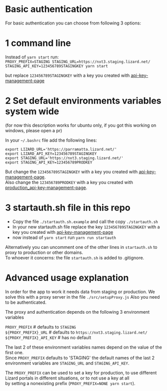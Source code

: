 Basic authentication
====================

For basic authentication you can choose from following 3 options:

1 command line
===============

Instead of `yarn start` run:   
`PROXY_PREFIX=STAGING STAGING_URL=https://nxt3.staging.lizard.net/ STAGING_API_KEY=123456789STAGINGKEY yarn start`  
  
but replace `123456789STAGINGKEY` with a key you created with [api-key-management-page](https://nxt3.staging.lizard.net/management/#/personal_api_keys)  

2 Set default environments variables system wide 
=================================================

(for now this description works for ubuntu only, if you got this working on windows, please open a pr)

In your `~/.bashrc` file add the following lines:

`export LIZARD_URL='https://parramatta.lizard.net/'`   
`export LIZARD_API_KEY=123456789STAGINGKEY`  
`export STAGING_URL='https://nxt3.staging.lizard.net/'`  
`export STAGING_API_KEY=123456789PRODKEY`  

But change the `123456789STAGINGKEY` with a key you created with [api-key-management-page](https://nxt3.staging.lizard.net/management/#/personal_api_keys).  
Also change the `123456789PRODKEY` with a key you created with [production_api-key-management-page](https://demo.lizard.net/management/#/personal_api_keys). 

3 startauth.sh file in this repo
================================= 

- Copy the file `./startauth.sh.example` and call the copy `./startauth.sh`  
- In your new startauth.sh file replace the key `123456789STAGINGKEY` with a key you created with [api-key-management-page](https://nxt3.staging.lizard.net/management/#/personal_api_keys)
- now instead of `yarn start` run `yarn run startauth`

Alternatively you can uncomment one of the other lines in `startauth.sh` to proxy to production or other domains.  
To whoever it concerns: the file `startauth.sh` is added to .gitignore.  

Advanced usage explanation
==========================

In order for the app to work it needs data from staging or production.
We solve this with a proxy server in the file `./src/setupProxy.js` 
Also you need to be authenticated.

The proxy and authentication depends on the following 3 environment variables

`PROXY_PREFIX` # defaults to `STAGING`  
`${PROXY_PREFIX}_URL` # defaults to `https://nxt3.staging.lizard.net/`  
`${PROXY_PREFIX}_API_KEY` # has no default  

The last 2 of these environment variables names depend on the value of the first one.  
Since `PROXY_PREFIX` defaults to 'STAGING' the default names of the last 2 environment variables are `STAGING_URL` and `STAGING_API_KEY`.  

The `PROXY_PREFIX` can be used to set a key for production, to use different  
Lizard portals in different situations, or to not use a key at all  
by setting a nonexisting prefix (`PROXY_PREFIX=NONE yarn start`).  